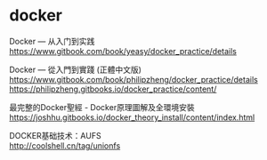 # docker
Docker — 从入门到实践
https://www.gitbook.com/book/yeasy/docker_practice/details

Docker — 從入門到實踐 (正體中文版)
https://www.gitbook.com/book/philipzheng/docker_practice/details
https://philipzheng.gitbooks.io/docker_practice/content/

最完整的Docker聖經 - Docker原理圖解及全環境安裝
https://joshhu.gitbooks.io/docker_theory_install/content/index.html

DOCKER基础技术：AUFS<br>
http://coolshell.cn/tag/unionfs
